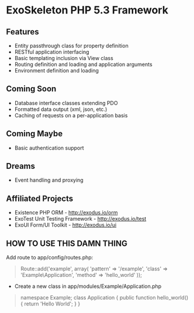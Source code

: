 ExoSkeleton PHP 5.3 Framework
=============================

Features
--------
- Entity passthrough class for property definition
- RESTful application interfacing
- Basic templating inclusion via View class
- Routing definition and loading and application arguments
- Environment definition and loading

Coming Soon
-----------
- Database interface classes extending PDO
- Formatted data output (xml, json, etc.)
- Caching of requests on a per-application basis

Coming Maybe
------------
- Basic authentication support

Dreams
------
- Event handling and proxying

Affiliated Projects
-------------------
- Existence PHP ORM - http://exodus.io/orm
- ExoTest Unit Testing Framework - http://exodus.io/test
- ExoUI Form/UI Toolkit - http://exodus.io/ui

HOW TO USE THIS DAMN THING
--------------------------
Add route to app/config/routes.php:

>Route::add('example', array(
>	'pattern' => '/example',
>	'class' => 'Example\Application',
>	'method' => 'hello_world'
>));

- Create a new class in app/modules/Example/Application.php

>namespace Example;
>class Application
>{
>	public function hello_world()
>	{
>		return 'Hello World';
>	}
>}
